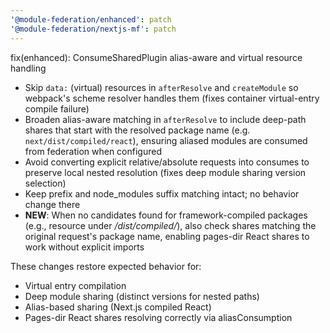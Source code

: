 ```yaml
---
'@module-federation/enhanced': patch
'@module-federation/nextjs-mf': patch
---
```


fix(enhanced): ConsumeSharedPlugin alias-aware and virtual resource handling

- Skip `data:` (virtual) resources in `afterResolve` and `createModule` so webpack's scheme resolver handles them (fixes container virtual-entry compile failure)
- Broaden alias-aware matching in `afterResolve` to include deep-path shares that start with the resolved package name (e.g. `next/dist/compiled/react`), ensuring aliased modules are consumed from federation when configured
- Avoid converting explicit relative/absolute requests into consumes to preserve local nested resolution (fixes deep module sharing version selection)
- Keep prefix and node_modules suffix matching intact; no behavior change there
- **NEW**: When no candidates found for framework-compiled packages (e.g., resource under */dist/compiled/*), also check shares matching the original request's package name, enabling pages-dir React shares to work without explicit imports

These changes restore expected behavior for:
- Virtual entry compilation
- Deep module sharing (distinct versions for nested paths)
- Alias-based sharing (Next.js compiled React)
- Pages-dir React shares resolving correctly via aliasConsumption

